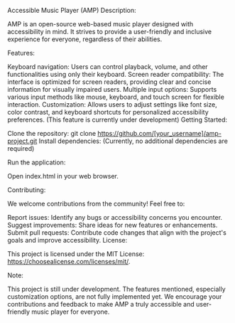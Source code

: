 Accessible Music Player (AMP)
Description:

AMP is an open-source web-based music player designed with accessibility in mind. It strives to provide a user-friendly and inclusive experience for everyone, regardless of their abilities.

Features:

Keyboard navigation: Users can control playback, volume, and other functionalities using only their keyboard.
Screen reader compatibility: The interface is optimized for screen readers, providing clear and concise information for visually impaired users.
Multiple input options: Supports various input methods like mouse, keyboard, and touch screen for flexible interaction.
Customization: Allows users to adjust settings like font size, color contrast, and keyboard shortcuts for personalized accessibility preferences. (This feature is currently under development)
Getting Started:

Clone the repository:
git clone https://github.com/[your_username]/amp-project.git
Install dependencies: (Currently, no additional dependencies are required)

Run the application:

Open index.html in your web browser.

Contributing:

We welcome contributions from the community! Feel free to:

Report issues: Identify any bugs or accessibility concerns you encounter.
Suggest improvements: Share ideas for new features or enhancements.
Submit pull requests: Contribute code changes that align with the project's goals and improve accessibility.
License:

This project is licensed under the MIT License: https://choosealicense.com/licenses/mit/.

Note:

This project is still under development. The features mentioned, especially customization options, are not fully implemented yet. We encourage your contributions and feedback to make AMP a truly accessible and user-friendly music player for everyone.
